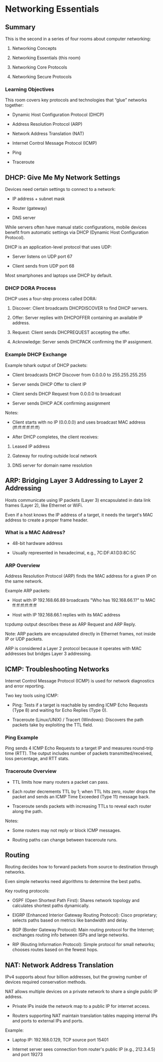 # Networking Essentials

## Summary
This is the second in a series of four rooms about computer networking:

1. Networking Concepts

2. Networking Essentials (this room)

3. Networking Core Protocols

4. Networking Secure Protocols

### Learning Objectives
This room covers key protocols and technologies that “glue” networks together:

- Dynamic Host Configuration Protocol (DHCP)

- Address Resolution Protocol (ARP)

- Network Address Translation (NAT)

- Internet Control Message Protocol (ICMP)

- Ping

- Traceroute

## DHCP: Give Me My Network Settings
Devices need certain settings to connect to a network:

- IP address + subnet mask

- Router (gateway)

- DNS server

While servers often have manual static configurations, mobile devices benefit from automatic settings via DHCP (Dynamic Host Configuration Protocol).

DHCP is an application-level protocol that uses UDP:

- Server listens on UDP port 67

- Client sends from UDP port 68

Most smartphones and laptops use DHCP by default.

### DHCP DORA Process
DHCP uses a four-step process called DORA:

1. Discover: Client broadcasts DHCPDISCOVER to find DHCP servers.

2. Offer: Server replies with DHCPOFFER containing an available IP address.

3. Request: Client sends DHCPREQUEST accepting the offer.

4. Acknowledge: Server sends DHCPACK confirming the IP assignment.

### Example DHCP Exchange
Example tshark output of DHCP packets:

- Client broadcasts DHCP Discover from 0.0.0.0 to 255.255.255.255

- Server sends DHCP Offer to client IP

- Client sends DHCP Request from 0.0.0.0 to broadcast

- Server sends DHCP ACK confirming assignment

Notes:

- Client starts with no IP (0.0.0.0) and uses broadcast MAC address (ff:ff:ff:ff:ff:ff)

- After DHCP completes, the client receives:

1. Leased IP address

2. Gateway for routing outside local network

3. DNS server for domain name resolution

## ARP: Bridging Layer 3 Addressing to Layer 2 Addressing
Hosts communicate using IP packets (Layer 3) encapsulated in data link frames (Layer 2), like Ethernet or WiFi.

Even if a host knows the IP address of a target, it needs the target's MAC address to create a proper frame header.

### What is a MAC Address?
- 48-bit hardware address

- Usually represented in hexadecimal, e.g., 7C:DF:A1:D3:8C:5C

### ARP Overview
Address Resolution Protocol (ARP) finds the MAC address for a given IP on the same network.

Example ARP packets:

- Host with IP 192.168.66.89 broadcasts "Who has 192.168.66.1?" to MAC ff:ff:ff:ff:ff:ff

- Host with IP 192.168.66.1 replies with its MAC address

tcpdump output describes these as ARP Request and ARP Reply.

Note: ARP packets are encapsulated directly in Ethernet frames, not inside IP or UDP packets.

ARP is considered a Layer 2 protocol because it operates with MAC addresses but bridges Layer 3 addressing.

## ICMP: Troubleshooting Networks
Internet Control Message Protocol (ICMP) is used for network diagnostics and error reporting.

Two key tools using ICMP:

- Ping: Tests if a target is reachable by sending ICMP Echo Requests (Type 8) and waiting for Echo Replies (Type 0).

- Traceroute (Linux/UNIX) / Tracert (Windows): Discovers the path packets take by exploiting the TTL field.

### Ping Example
Ping sends 4 ICMP Echo Requests to a target IP and measures round-trip time (RTT). The output includes number of packets transmitted/received, loss percentage, and RTT stats.

### Traceroute Overview
- TTL limits how many routers a packet can pass.

- Each router decrements TTL by 1; when TTL hits zero, router drops the packet and sends an ICMP Time Exceeded (Type 11) message back.

- Traceroute sends packets with increasing TTLs to reveal each router along the path.

Notes:

- Some routers may not reply or block ICMP messages.

- Routing paths can change between traceroute runs.

## Routing
Routing decides how to forward packets from source to destination through networks.

Even simple networks need algorithms to determine the best paths.

Key routing protocols:

- OSPF (Open Shortest Path First): Shares network topology and calculates shortest paths dynamically.

- EIGRP (Enhanced Interior Gateway Routing Protocol): Cisco proprietary; selects paths based on metrics like bandwidth and delay.

- BGP (Border Gateway Protocol): Main routing protocol for the Internet; exchanges routing info between ISPs and large networks.

- RIP (Routing Information Protocol): Simple protocol for small networks; chooses routes based on the fewest hops.

## NAT: Network Address Translation
IPv4 supports about four billion addresses, but the growing number of devices required conservation methods.

NAT allows multiple devices on a private network to share a single public IP address.

- Private IPs inside the network map to a public IP for internet access.

- Routers supporting NAT maintain translation tables mapping internal IPs and ports to external IPs and ports.

Example:

- Laptop IP: 192.168.0.129, TCP source port 15401

- Internet server sees connection from router's public IP (e.g., 212.3.4.5) and port 19273
